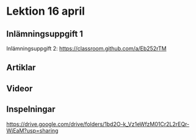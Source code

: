 # Lektion 16 april

## Inlämningsuppgift 1

Inlämningsuppgift 2: https://classroom.github.com/a/Eb252rTM

## Artiklar


## Videor


## Inspelningar

https://drive.google.com/drive/folders/1bd2O-k_Vz1eWfzM01Cr2L2rEQr-WjEaM?usp=sharing
